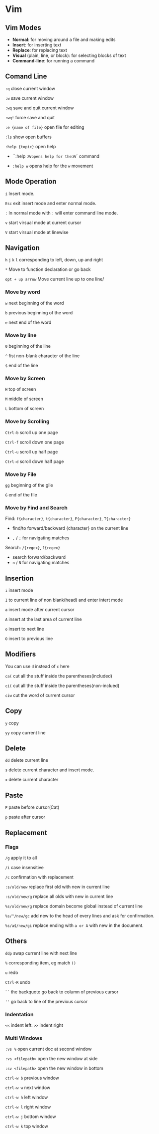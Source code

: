 # Vim

## Vim Modes

- **Normal**: for moving around a file and making edits
- **Insert**: for inserting text
- **Replace**: for replacing text
- **Visual** (plain, line, or block): for selecting blocks of text
- **Command-line**: for running a command

## Comand Line

`:q` close current window

`:w` save current window

`:wq` save and quit current window

`:wq!` force save and quit

`:e {name of file}` open file for editing

`:ls` show open buffers

`:help {topic}` open help

- ``:help :w` opens help for the `:w` command

- `:help w` opens help for the `w` movement

## Mode Operation

`i` Insert mode.

`Esc` exit insert mode and enter normal mode.

`:` In normal mode with `:` will enter command line mode.

`v` start virsual mode at current cursor

`V` start virsual mode at linewise

## Navigation

`h` `j` `k` `l` corresponding to left, down, up and right

`*` Move to function declaration or go back

`opt + up arrow` Move current line up to one line/

### Move by word

`w` next beginning of the word 

`b` previous beginning of the word

`e` next end of the word

### Move by line

`0` beginning of the line

`^` fist non-blank character of the line

`$` end of the line

### Move by Screen

`H` top of screen

`M` middle of screen

`L` bottom of screen

### Move by Scrolling

`Ctrl-b` scroll up one page

`Ctrl-f` scroll down one page

`Ctrl-u` scroll up half page

`Ctrl-d` scroll down half page

### Move by File

`gg` beginning of the gile

`G` end of the file

###  Move by Find and Search

Find: `f{character}`, `t{character}`, `F{character}`, `T{character}`

- find/to forward/backward {character} on the current line

- `,` / `;` for navigating matches

Search: `/{regex}`, `?{regex}`

- search forward/backward
- `n` / `N` for navigating matches

## Insertion

`i` insert mode

`I` to current line of non blank(head) and enter intert mode

`a` insert mode after current cursor

`A` insert at the last area of current line

`o` insert to next line

`O` insert to previous line

## Modifiers

You can use `d` instead of `c` here

`ca(` cut all the stuff inside the parentheses(included)

`ci(` cut all the stuff inside the parentheses(non-inclued)

`ciw` cut the word of current cursor

## Copy

`y` copy

`yy` copy current line

## Delete

`dd` delete current line

`s` delete current character and insert mode.

`x` delete current character

## Paste

`P` paste before cursor(Cat)

`p` paste after cursor

## Replacement

### Flags

`/g` apply it to all

`/i` case insensitive

`/c` confirmation with replacement

`:s/old/new` replace first old with new in current line

`:s/old/new/g` replace all olds with new in current line

`%s/old/new/g` replace domain become global instead of current line

`%s/^/new/gc` add new to the head of every lines and ask for confirmation.

`%s/a$/new/gi` replace ending with `a or A` with new in the document.

## Others

`ddp` swap current line with next line

`%` corresponding item, eg match `()`

`u` redo

`Ctrl-R` undo

``` `` ``` the backquote go back to column of previous cursor

`''` go back to line of the previous cursor

### Indentation

`<<` indent left.  `>>` indent right

### Multi Windows

`:vs %` open current doc at second window

`:vs <filepath>` open the new window at side

`:sv <filepath>` open the new window in bottom

`ctrl-w b`   previous window

`ctrl-w w`   next window

`ctrl-w h`   left window

`ctrl-w l`   right window

`ctrl-w j`   bottom window

`ctrl-w k`   top window

